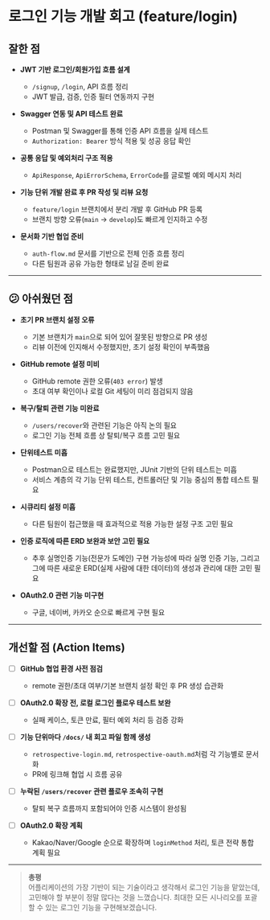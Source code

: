 # 로그인 기능 개발 회고 (feature/login)

## 잘한 점

- **JWT 기반 로그인/회원가입 흐름 설계**
  - `/signup`, `/login`, API 흐름 정리
  - JWT 발급, 검증, 인증 필터 연동까지 구현

- **Swagger 연동 및 API 테스트 완료**
  - Postman 및 Swagger를 통해 인증 API 흐름을 실제 테스트
  - `Authorization: Bearer` 방식 적용 및 성공 응답 확인

- **공통 응답 및 예외처리 구조 적용**
  - `ApiResponse`, `ApiErrorSchema`, `ErrorCode`를 글로벌 예외 메시지 처리
  
- **기능 단위 개발 완료 후 PR 작성 및 리뷰 요청**
  - `feature/login` 브랜치에서 분리 개발 후 GitHub PR 등록
  - 브랜치 방향 오류(`main` → `develop`)도 빠르게 인지하고 수정

- **문서화 기반 협업 준비**
  - `auth-flow.md` 문서를 기반으로 전체 인증 흐름 정리
  - 다른 팀원과 공유 가능한 형태로 남길 준비 완료

---

## 😕 아쉬웠던 점

- **초기 PR 브랜치 설정 오류**
  - 기본 브랜치가 `main`으로 되어 있어 잘못된 방향으로 PR 생성
  - 리뷰 이전에 인지해서 수정했지만, 초기 설정 확인이 부족했음

- **GitHub remote 설정 미비**
  - GitHub remote 권한 오류(`403 error`) 발생
  - 초대 여부 확인이나 로컬 Git 세팅이 미리 점검되지 않음

- **복구/탈퇴 관련 기능 미완료**
  - `/users/recover`와 관련된 기능은 아직 논의 필요
  - 로그인 기능 전체 흐름 상 탈퇴/복구 흐름 고민 필요

- **단위테스트 미흡**
  - Postman으로 테스트는 완료했지만, JUnit 기반의 단위 테스트는 미흡
  - 서비스 계층의 각 기능 단위 테스트, 컨트롤러단 및 기능 중심의 통합 테스트 필요

- **시큐리티 설정 미흡**
  - 다른 팀원이 접근했을 때 효과적으로 적용 가능한 설정 구조 고민 필요

- **인증 로직에 따른 ERD 보완과 보안 고민 필요**
  - 추후 실명인증 기능(전문가 도메인) 구현 가능성에 따라 실명 인증 기능, 그리고 그에 따른 새로운 ERD(실제 사람에 대한 데이터)의 생성과 관리에 대한 고민 필요

- **OAuth2.0 관련 기능 미구현**
  - 구글, 네이버, 카카오 순으로 빠르게 구현 필요
---

## 개선할 점 (Action Items)

- [ ] **GitHub 협업 환경 사전 점검**
  - remote 권한/초대 여부/기본 브랜치 설정 확인 후 PR 생성 습관화

- [ ] **OAuth2.0 확장 전, 로컬 로그인 플로우 테스트 보완**
  - 실패 케이스, 토큰 만료, 필터 예외 처리 등 검증 강화

- [ ] **기능 단위마다 `/docs/` 내 회고 파일 함께 생성**
  - `retrospective-login.md`, `retrospective-oauth.md`처럼 각 기능별로 문서화
  - PR에 링크해 협업 시 흐름 공유

- [ ] **누락된 `/users/recover` 관련 플로우 조속히 구현**
  - 탈퇴 복구 흐름까지 포함되어야 인증 시스템이 완성됨

- [ ] **OAuth2.0 확장 계획**
  - Kakao/Naver/Google 순으로 확장하며 `loginMethod` 처리, 토큰 전략 통합 계획 필요

---

> **총평**  
> 어플리케이션의 가장 기반이 되는 기술이라고 생각해서 로그인 기능을 맡았는데, 고민해야 할 부분이 정말 많다는 것을 느꼈습니다. 최대한 모든 시나리오를 포괄할 수 있는 로그인 기능을 구현해보겠습니다.